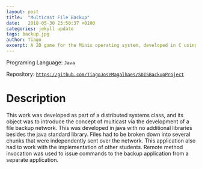 ```yaml
---
layout: post
title:  "Multicast File Backup"
date:   2018-05-30 23:50:37 +0100
categories: jekyll update
tags: backup.jpg
author: Tiago
excerpt: A 2D game for the Minix operating system, developed in C using only the C standard library and Minix's OS API.
---
```


Programing Language: `Java`

Repository: [`https://github.com/TiagoJoseMagalhaes/SDISBackupProject`](https://github.com/TiagoJoseMagalhaes/SDISBackupProject)

# Description

This work was developed as part of a distributed systems class, and its object was to introduce the concept of multicast via the development of a file backup network. This was developed in java with no additional libraries besides the java standard library. Files had to be broken down into several chunks that were independently sent over the network. This application also had to work with the implementation of other students. Remote method invocation was used to issue commands to the backup application from a separate application.